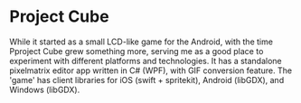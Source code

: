 Project Cube
============
While it started as a small LCD-like game for the Android, with the time Pproject Cube grew something more, serving me as a good place to experiment with different platforms and technologies.
It has a standalone pixelmatrix editor app written in C# (WPF), with GIF conversion feature.
The 'game' has client libraries for iOS (swift + spritekit), Android (libGDX), and Windows (libGDX).
